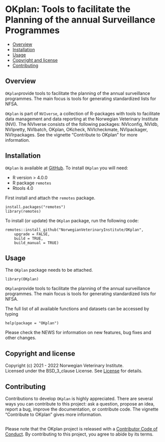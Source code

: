 # OKplan: Tools to facilitate the Planning of the annual Surveillance Programmes

<!-- README.md is generated from README.Rmd. Please edit that file -->

-   [Overview](#overview)
-   [Installation](#installation)
-   [Usage](#usage)
-   [Copyright and license](#copyright-and-license)
-   [Contributing](#contributing)

## Overview

`OKplan`provide tools to facilitate the planning of the annual
surveillance programmes. The main focus is tools for generating
standardized lists for NFSA.

`OKplan` is part of `NVIverse`, a collection of R-packages with tools to
facilitate data management and data reporting at the Norwegian
Veterinary Institute (NVI). The NVIverse consists of the following
packages: NVIconfig, NVIdb, NVIpretty, NVIbatch, OKplan, OKcheck,
NVIcheckmate, NVIpackager, NVIrpackages. See the vignette “Contribute to
OKplan” for more information.

## Installation

`OKplan` is available at
[GitHub](https://github.com/NorwegianVeterinaryInstitute). To install
`OKplan` you will need:

-   R version > 4.0.0
-   R package `remotes`
-   Rtools 4.0

First install and attach the `remotes` package.

    install.packages("remotes")
    library(remotes)

To install (or update) the `OKplan` package, run the following code:

    remotes::install_github("NorwegianVeterinaryInstitute/OKplan",
        upgrade = FALSE,
        build = TRUE,
        build_manual = TRUE)

## Usage

The `OKplan` package needs to be attached.

    library(OKplan)

`OKplan`provide tools to facilitate the planning of the annual
surveillance programmes. The main focus is tools for generating
standardized lists for NFSA.

The full list of all available functions and datasets can be accessed by
typing

    help(package = "OKplan")

Please check the NEWS for information on new features, bug fixes and
other changes.

## Copyright and license

Copyright (c) 2021 - 2022 Norwegian Veterinary Institute.  
Licensed under the BSD\_3\_clause License. See
[License](https://github.com/NorwegianVeterinaryInstitute/OKplan/blob/main/LICENSE)
for details.

## Contributing

Contributions to develop `OKplan` is highly appreciated. There are
several ways you can contribute to this project: ask a question, propose
an idea, report a bug, improve the documentation, or contribute code.
The vignette “Contribute to OKplan” gives more information.

## <!-- Code of conduct -->

Please note that the OKplan project is released with a [Contributor Code
of
Conduct](https://github.com/NorwegianVeterinaryInstitute/OKplan/blob/main/CODE_OF_CONDUCT.md).
By contributing to this project, you agree to abide by its terms.
